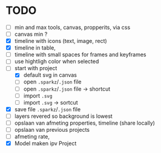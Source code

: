 # TODO

- [ ] min and max tools, canvas, propperits, via css
- [ ] canvas min ?
- [x] timeline with icons (text, image, rect)
- [x] timeline in table,
- [ ] timeline with small spaces for frames and keyframes
- [ ] use hightligh color when selected
- [ ] start with project
  - [x] default svg in canvas
  - [ ] open `.sparkz`/`.json` file
  - [ ] open `.sparkz`/`.json` file -> shortcut
  - [ ] import `.svg`
  - [ ] import `.svg` -> sortcut
- [x] save file `.sparkz`/`.json` file
- [ ] layers revered so background is lowest
- [ ] opslaan van afmeting properties, timeline (share locally)
- [ ] opslaan van previous projects
- [ ] afmeting rate,
- [x] Model maken ipv Project
